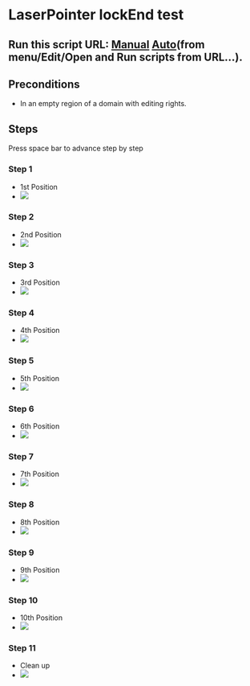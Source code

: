 # LaserPointer lockEnd test
## Run this script URL: [Manual](./test.js?raw=true)   [Auto](./testAuto.js?raw=true)(from menu/Edit/Open and Run scripts from URL...).

## Preconditions
- In an empty region of a domain with editing rights.

## Steps
Press space bar to advance step by step

### Step 1
- 1st Position
- ![](./ExpectedImage_00000.png)
### Step 2
- 2nd Position
- ![](./ExpectedImage_00001.png)
### Step 3
- 3rd Position
- ![](./ExpectedImage_00002.png)
### Step 4
- 4th Position
- ![](./ExpectedImage_00003.png)
### Step 5
- 5th Position
- ![](./ExpectedImage_00004.png)
### Step 6
- 6th Position
- ![](./ExpectedImage_00005.png)
### Step 7
- 7th Position
- ![](./ExpectedImage_00006.png)
### Step 8
- 8th Position
- ![](./ExpectedImage_00007.png)
### Step 9
- 9th Position
- ![](./ExpectedImage_00008.png)
### Step 10
- 10th Position
- ![](./ExpectedImage_00009.png)
### Step 11
- Clean up
- ![](./ExpectedImage_00010.png)
